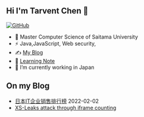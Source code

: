 ## Hi I'm Tarvent Chen 👋

<!--
**Tarvent/Tarvent** is a ✨ _special_ ✨ repository because its `README.md` (this file) appears on your GitHub profile.

Here are some ideas to get you started:

- 🔭 I’m currently working on ...
- 🌱 I’m currently learning ...
- 👯 I’m looking to collaborate on ...
- 🤔 I’m looking for help with ...
- 💬 Ask me about ...
- 📫 How to reach me: ...
- 😄 Pronouns: ...
- ⚡ Fun fact: ...
-->

[![GitHub](https://img.shields.io/badge/dynamic/json?logo=github&label=GitHub&labelColor=495867&color=495867&query=%24.data.totalSubs&url=https%3A%2F%2Fapi.spencerwoo.com%2Fsubstats%2F%3Fsource%3Dgithub%26queryKey%3Dhayschan&style=flat-square)](https://github.com/Tarvent)

- 🍻 Master Computer Science of Saitama University
- ⚡ Java,JavaScript, Web security, 
- ✍️ [My Blog](https://tarvent.github.io/chenduo-blog.github.io/)
- 🌱 [Learning Note](https://tarvent.github.io/Chenduo_LearnNote/#/)
- 🔭 I’m currently working in Japan

## On my Blog 
- [日本IT企业销售排行榜](https://tarvent.github.io/chenduo-blog.github.io/2023/02/02/%E6%97%A5%E6%9C%AC%E5%A3%B2%E4%B8%8A%E9%AB%98%E3%83%A9%E3%83%B3%E3%82%AD%E3%83%B3%E3%82%B0/) 2022-02-02
- [XS-Leaks attack through iframe counting](https://tarvent.github.io/chenduo-blog.github.io/2023/01/17/XS-Leaks%E6%94%BB%E5%87%BB/)
